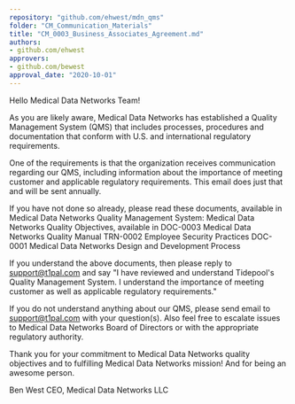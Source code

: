 ```yaml
---
repository: "github.com/ehwest/mdn_qms"
folder: "CM_Communication_Materials"
title: "CM_0003_Business_Associates_Agreement.md"
authors:
- github.com/ehwest
approvers:
- github.com/bewest
approval_date: "2020-10-01"
---
```




Hello Medical Data Networks Team!

As you are likely aware, Medical Data Networks has established a Quality Management System (QMS) that includes processes, procedures and documentation that conform with U.S. and international regulatory requirements.

One of the requirements is that the organization receives communication regarding our QMS, including information about the importance of meeting customer and applicable regulatory requirements. This email does just that and will be sent annually.

If you have not done so already, please read these documents, available in Medical Data Networks Quality Management System:
Medical Data Networks Quality Objectives, available in DOC-0003 Medical Data Networks Quality Manual
TRN-0002 Employee Security Practices
DOC-0001 Medical Data Networks Design and Development Process

If you understand the above documents, then please reply to support@t1pal.com and say "I have reviewed and understand Tidepool's Quality Management System. I understand the importance of meeting customer as well as applicable regulatory requirements."

If you do not understand anything about our QMS, please send email to support@t1pal.com with your question(s). Also feel free to escalate issues to Medical Data Networks Board of Directors or with the appropriate regulatory authority.

Thank you for your commitment to Medical Data Networks quality objectives and to fulfilling Medical Data Networks mission! And for being an awesome person.


Ben West
CEO, Medical Data Networks LLC

